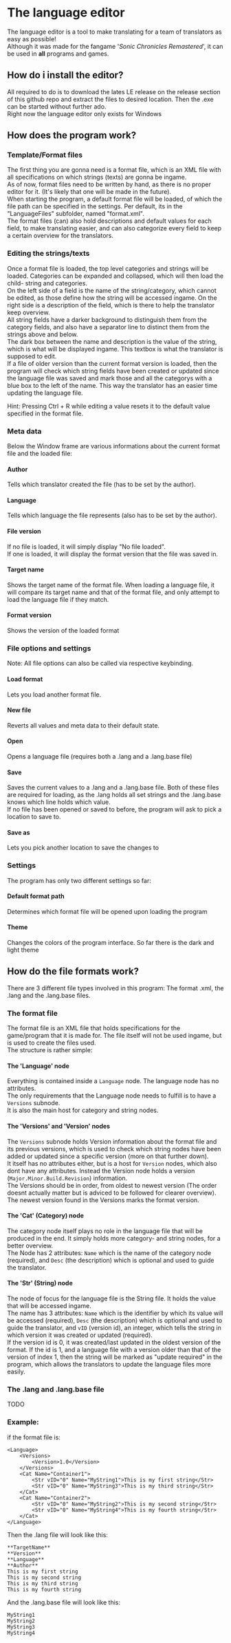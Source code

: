 ﻿# The language editor
The language editor is a tool to make translating for a team of translators as easy as possible! <br/>
Although it was made for the fangame '_Sonic Chronicles Remastered_', it can be used in **all** programs and games.

## How do i install the editor?
All required to do is to download the lates LE release on the release section of this github repo and extract the files to desired location. Then the .exe can be started without further ado. <br/>
Right now the language editor only exists for Windows

## How does the program work?
### Template/Format files
The first thing you are gonna need is a format file, which is an XML file with all specifications on which strings (texts) are gonna be ingame. <br/>
As of now, format files need to be written by hand, as there is no proper editor for it. (It's likely that one will be made in the future). <br/>
When starting the program, a default format file will be loaded, of which the file path can be specified in the settings. Per default, its in the "LanguageFiles" subfolder, named "format.xml".<br/>
The format files (can) also hold descriptions and default values for each field, to make translating easier, and can also categorize every field to keep a certain overview for the translators.

### Editing the strings/texts
Once a format file is loaded, the top level categories and strings will be loaded. Categories can be expanded and collapsed, which will then load the child- string and categories. <br/>
On the left side of a field is the name of the string/category, which cannot be edited, as those define how the string will be accessed ingame. On the right side is a description of the field, which is there to help the translator keep overview. <br/>
All string fields have a darker background to distinguish them from the category fields, and also have a separator line to distinct them from the strings above and below. <br/>
The dark box between the name and description is the value of the string, which is what will be displayed ingame. This textbox is what the translator is supposed to edit. <br/>
If a file of older version than the current format version is loaded, then the program will check which string fields have been created or updated since the language file was saved and mark those and all the categorys with a blue box to the left of the name. This way the translator has an easier time updating the language file.

Hint: Pressing Ctrl + R while editing a value resets it to the default value specified in the format file.

### Meta data
Below the Window frame are various informations about the current format file and the loaded file:
#### Author
Tells which translator created the file (has to be set by the author).
#### Language
Tells which language the file represents (also has to be set by the author).
#### File version
If no file is loaded, it will simply display "No file loaded". <br/>
If one is loaded, it will display the format version that the file was saved in.
#### Target name
Shows the target name of the format file. When loading a language file, it will compare its target name and that of the format file, and only attempt to load the language file if they match.
#### Format version
Shows the version of the loaded format

### File options and settings
Note: All file options can also be called via respective keybinding.
#### Load format
Lets you load another format file.
#### New file
Reverts all values and meta data to their default state.
#### Open
Opens a language file (requires both a .lang and a .lang.base file)
#### Save
Saves the current values to a .lang and a .lang.base file. Both of these files are required for loading, as the .lang holds all set strings and the .lang.base knows which line holds which value. <br/>
If no file has been opened or saved to before, the program will ask to pick a location to save to.
#### Save as
Lets you pick another location to save the changes to

### Settings
The program has only two different settings so far:
#### Default format path
Determines which format file will be opened upon loading the program
#### Theme
Changes the colors of the program interface. So far there is the dark and light theme

## How do the file formats work?
There are 3 different file types involved in this program: The format .xml, the .lang and the .lang.base files.

### The format file
The format file is an XML file that holds specifications for the game/program that it is made for. The file itself will not be used ingame, but is used to create the files used. <br/>
The structure is rather simple:

#### The 'Language' node
Everything is contained inside a `Language` node. The language node has no attributes. <br/>
The only requirements that the Language node needs to fulfill is to have a `Versions` subnode.  <br/>
It is also the main host for category and string nodes. <br/>
#### The 'Versions' and 'Version' nodes
The `Versions` subnode holds Version information about the format file and its previous versions, which is used to check which string nodes have been added or updated since a specific version (more on that further down). <br/>
It itself has no attributes either, but is a host for `Version` nodes, which also dont have any attributes. Instead the Version node holds a version (`Major.Minor.Build.Revision`) information. <br/>
The Versions should be in order, from oldest to newest version (The order doesnt actually matter but is adviced to be followed for clearer overview). <br/>
The newest version found in the Versions marks the format version.
#### The 'Cat' (Category) node
The category node itself plays no role in the language file that will be produced in the end. It simply holds more category- and string nodes, for a better overview. <br/>
The Node has 2 attributes: `Name` which is the name of the category node (required), and `Desc` (the description) which is optional and used to guide the translator.
#### The 'Str' (String) node 
The node of focus for the language file is the String file. It holds the value that will be accessed ingame. <br/>
The name has 3 attributes: `Name` which is the identifier by which its value will be accessed (required), `Desc` (the description) which is optional and used to guide the translator, and `vID` (version id), an integer, which tells the string in which version it was created or updated (required). <br/> 
If the version id is 0, it was created/last updated in the oldest version of the format. If the id is 1, and a language file with a version older than that of the version of index 1, then the string will be marked as "update required" in the program, which allows the translators to update the language files more easily.

### The .lang and .lang.base file
TODO

### Example:
if the format file is:
```
<Language>
	<Versions>
		<Version>1.0</Version>
	</Versions>
	<Cat Name="Container1">
		<Str vID="0" Name="MyString1">This is my first string</Str>
		<Str vID="0" Name="MyString3">This is my third string</Str>
	</Cat>
	<Cat Name="Container2">
		<Str vID="0" Name="MyString2">This is my second string</Str>
		<Str vID="0" Name="MyString4">This is my fourth string</Str>
	</Cat>
</Language>
```


Then the .lang file will look like this:
```
**TargetName**
**Version**
**Language**
**Author**
This is my first string
This is my second string
This is my third string
This is my fourth string
```


And the .lang.base file will look like this:
```
MyString1
MyString2
MyString3
MyString4
```

